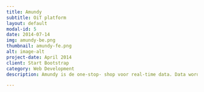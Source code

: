 ```yaml
---
title: Amundy
subtitle: OiT platform
layout: default
modal-id: 5
date: 2014-07-14
img: amundy-be.png
thumbnail: amundy-fe.png
alt: image-alt
project-date: April 2014
client: Start Bootstrap
category: Web Development
description: Amundy is de one-stop- shop voor real-time data. Data wordt gezocht, gefilterd en gecombineerd, hierdoor worden unieke datafeeds gecreëerd. Het platform is lineair schaalbaar en is daarmee erg robuust met een stabiele performance. Meer informatie:<a href="http://amundy.com/" target="_blank"> Amundy.com</a>

---
```

